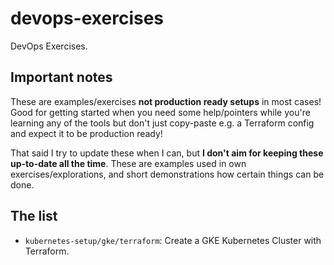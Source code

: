 # devops-exercises

DevOps Exercises.

## Important notes

These are examples/exercises **not production ready setups** in most cases! Good for getting started when you need some help/pointers while you're learning any of the tools but don't just copy-paste e.g. a Terraform config and expect it to be production ready!

That said I try to update these when I can, but **I don't aim for keeping these up-to-date all the time**. These are examples used in own exercises/explorations, and short demonstrations how certain things can be done.

## The list

- `kubernetes-setup/gke/terraform`: Create a GKE Kubernetes Cluster with Terraform.
